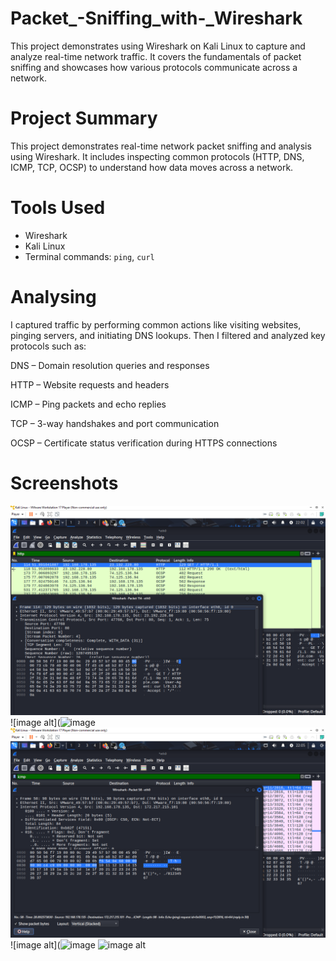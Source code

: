 # Packet_-Sniffing_with-_Wireshark
This project demonstrates using Wireshark on Kali Linux to capture and analyze real-time network traffic. It covers the fundamentals of packet sniffing and showcases how various protocols communicate across a network.

# Project Summary
This project demonstrates real-time network packet sniffing and analysis using Wireshark. It includes inspecting common protocols (HTTP, DNS, ICMP, TCP, OCSP) to understand how data moves across a network.

# Tools Used
- Wireshark
- Kali Linux
- Terminal commands: `ping`, `curl`

# Analysing
I captured traffic by performing common actions like visiting websites, pinging servers, and initiating DNS lookups. Then I filtered and analyzed key protocols such as:

DNS – Domain resolution queries and responses

HTTP – Website requests and headers

ICMP – Ping packets and echo replies

TCP – 3-way handshakes and port communication

OCSP – Certificate status verification during HTTPS connections

# Screenshots
![image alt](https://github.com/Omitdeb97/Packet_-Sniffing_with-_Wireshark/blob/main/http%20.png?raw=true)
![image alt](![image](https://github.com/user-attachments/assets/6ade7b69-96e4-48f3-b50c-10f9595a9445)
![image alt](https://github.com/Omitdeb97/Packet_-Sniffing_with-_Wireshark/blob/main/Icmp.png?raw=true)
![image alt](![image](https://github.com/user-attachments/assets/595ff979-1017-43fa-82cc-9f0138833a2a)
![image alt]()



